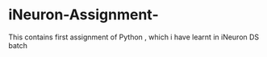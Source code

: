 # iNeuron-Assignment-
This contains first assignment of Python , which i have learnt in iNeuron DS batch
